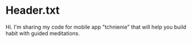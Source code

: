 # Header.txt

Hi. I'm sharing my code for mobile app "tchnienie" that will help you build habit with guided meditations.
